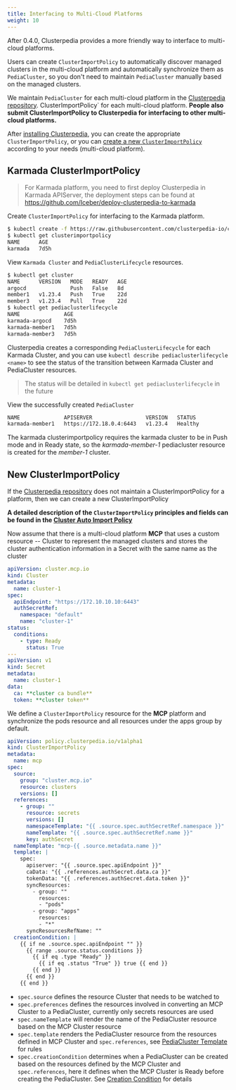 ```yaml
---
title: Interfacing to Multi-Cloud Platforms
weight: 10
---
```


After 0.4.0, Clusterpedia provides a more friendly way to interface to multi-cloud platforms.

Users can create `ClusterImportPolicy` to automatically discover managed clusters in the multi-cloud platform and automatically synchronize them as `PediaCluster`,
so you don't need to maintain `PediaCluster` manually based on the managed clusters.

We maintain `PediaCluster` for each multi-cloud platform in the [Clusterpedia repository](https://github.com/clusterpedia-io/clusterpedia/tree/main/deploy/clusterimportpolicy). ClusterImportPolicy` for each multi-cloud platform.
**People also submit ClusterImportPolicy to Clusterpedia for interfacing to other multi-cloud platforms.**

After [installing Clusterpedia](../../installation), you can create the appropriate `ClusterImportPolicy`,
or you can [create a new `ClusterImportPolicy`](#new-clusterimportpolicy) according to your needs (multi-cloud platform).

## Karmada ClusterImportPolicy
> For Karmada platform, you need to first deploy Clusterpedia in Karmada APIServer, the deployment steps can be found at https://github.com/Iceber/deploy-clusterpedia-to-karmada

Create `ClusterImportPolicy` for interfacing to the Karmada platform.
```bash
$ kubectl create -f https://raw.githubusercontent.com/clusterpedia-io/clusterpedia/main/deploy/clusterimportpolicy/karmada.yaml
$ kubectl get clusterimportpolicy
NAME      AGE
karmada   7d5h
```

View `Karmada Cluster` and `PediaClusterLifecycle` resources.
```bash
$ kubectl get cluster
NAME      VERSION   MODE   READY   AGE
argocd              Push   False   8d
member1   v1.23.4   Push   True    22d
member3   v1.23.4   Pull   True    22d
$ kubectl get pediaclusterlifecycle
NAME              AGE
karmada-argocd    7d5h
karmada-member1   7d5h
karmada-member3   7d5h
```
Clusterpedia creates a corresponding `PediaClusterLifecycle` for each Karmada Cluster,
and you can use `kubectl describe pediaclusterlifecycle <name>` to see the status of the transition between Karmada Cluster and PediaCluster resources.
> The status will be detailed in `kubectl get pediaclusterlifecycle` in the future

View the successfully created `PediaCluster`
```bash
NAME              APISERVER                 VERSION   STATUS
karmada-member1   https://172.18.0.4:6443   v1.23.4   Healthy
```
The karmada clusterimportpolicy requires the karmada cluster to be in Push mode and in Ready state,
so the *karmada-member-1* pediacluster resource is created for the *member-1* cluster.


## New ClusterImportPolicy
If the [Clusterpedia repository](https://github.com/clusterpedia-io/clusterpedia/tree/main/deploy/clusterimportpolicy) does not maintain a ClusterImportPolicy for a platform, then we can create a new ClusterImportPolicy

**A detailed description of the `ClusterImportPolicy` principles and fields can be found in the [Cluster Auto Import Policy](../../concepts/cluster-import-policy)**

Now assume that there is a multi-cloud platform **MCP** that uses a custom resource -- Cluster to represent the managed clusters
and stores the cluster authentication information in a Secret with the same name as the cluster
```yaml
apiVersion: cluster.mcp.io
kind: Cluster
metadata:
  name: cluster-1
spec:
  apiEndpoint: "https://172.10.10.10:6443"
  authSecretRef:
    namespace: "default"
    name: "cluster-1"
status:
  conditions:
    - type: Ready
      status: True
---
apiVersion: v1
kind: Secret
metadata:
  name: cluster-1
data:
  ca: **cluster ca bundle**
  token: **cluster token**
```

We define a `ClusterImportPolicy` resource for the **MCP** platform and synchronize the pods resource and all resources under the apps group by default.
```yaml
apiVersion: policy.clusterpedia.io/v1alpha1
kind: ClusterImportPolicy
metadata:
  name: mcp
spec:
  source:
    group: "cluster.mcp.io"
    resource: clusters
    versions: []
  references:
    - group: ""
      resource: secrets
      versions: []
      namespaceTemplate: "{{ .source.spec.authSecretRef.namespace }}"
      nameTemplate: "{{ .source.spec.authSecretRef.name }}"
      key: authSecret
  nameTemplate: "mcp-{{ .source.metadata.name }}"
  template: |
    spec:
      apiserver: "{{ .source.spec.apiEndpoint }}"
      caData: "{{ .references.authSecret.data.ca }}"
      tokenData: "{{ .references.authSecret.data.token }}"
      syncResources:
        - group: ""
          resources:
          - "pods"
        - group: "apps"
          resources:
          - "*"
      syncResourcesRefName: ""
  creationCondition: |
    {{ if ne .source.spec.apiEndpoint "" }}
      {{ range .source.status.conditions }}
        {{ if eq .type "Ready" }}
          {{ if eq .status "True" }} true {{ end }}
        {{ end }}
      {{ end }}
    {{ end }}
```
* `spec.source` defines the resource Cluster that needs to be watched to
* `spec.preferences` defines the resources involved in converting an MCP Cluster to a PediaCluster, currently only secrets resources are used
* `spec.nameTemplate` will render the name of the PediaCluster resource based on the MCP Cluster resource
* `spec.template` renders the PediaCluster resource from the resources defined in MCP Cluster and `spec.references`, see [PediaCluster Template](../../concepts/cluster-import-policy#pediacluster-template) for rules
* `spec.creationCondition` determines when a PediaCluster can be created based on the resources defined by the MCP Cluster and `spec.references`, here it defines when the MCP Cluster is Ready before creating the PediaCluster. See [Creation Condition](../../concepts/cluster-import-policy#creation-condition) for details
